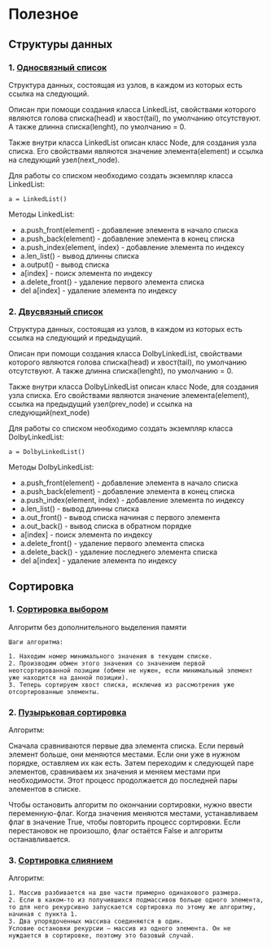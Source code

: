 # Полезное
## Структуры данных
### 1. [Односвязный список](https://github.com/VyacheslavRoev/useful/blob/main/Структуры%20данных/1_Односвязанный_список.py)
Структура данных, состоящая из узлов, в каждом из которых есть ссылка на следующий.


Описан при помощи создания класса LinkedList, свойствами которого являются голова списка(head) и хвост(tail), по умолчанию отсутствуют.
А также длинна списка(lenght), по умолчанию = 0.


Также внутри класса LinkedList описан класс Node, для создания узла списка. Его свойствами являются значение элемента(element) и ссылка на следующий узел(next_node).

Для работы со списком необходимо создать экземпляр класса LinkedList:
```
a = LinkedList()
```

Методы LinkedList:
- a.push_front(element) - добавление элемента в начало списка
- a.push_back(element) - добавление элемента в конец списка
- a.push_index(element, index) - добавление элемента по индексу
- a.len_list() - вывод длинны списка
- a.output() - вывод списка
- a[index] - поиск элемента по индексу
- a.delete_front() - удаление первого элемента списка
- del a[index] - удаление элемента по индексу


### 2. [Двусвязный список](https://github.com/VyacheslavRoev/useful/blob/main/Структуры%20данных/2_Двусвязный_список.py)
Структура данных, состоящая из узлов, в каждом из которых есть ссылка на следующий и предыдущий.


Описан при помощи создания класса DolbyLinkedList, свойствами которого являются голова списка(head) и хвост(tail), по умолчанию отсутствуют.
А также длинна списка(lenght), по умолчанию = 0.


Также внутри класса DolbyLinkedList описан класс Node, для создания узла списка. Его свойствами являются значение элемента(element), ссылка на предыдущий узел(prev_node) и ссылка на следующий(next_node)

Для работы со списком необходимо создать экземпляр класса DolbyLinkedList:
```
a = DolbyLinkedList()
```


Методы DolbyLinkedList:
- a.push_front(element) - добавление элемента в начало списка
- a.push_back(element) - добавление элемента в конец списка
- a.push_index(element, index) - добавление элемента по индексу
- a.len_list() - вывод длинны списка
- a.out_front() - вывод списка начиная с первого элемента
- a.out_back() - вывод списка в обратном порядке
- a[index] - поиск элемента по индексу
- a.delete_front() - удаление первого элемента списка
- a.delete_back() - удаление последнего элемента списка
- del a[index] - удаление элемента по индексу


## Сортировка

### 1. [Сортировка выбором](https://github.com/VyacheslavRoev/useful/blob/main/Сортировка/1_Сортировка_выбором.py)

 Алгоритм без дополнительного выделения памяти
 
```
Шаги алгоритма:

1. Находим номер минимального значения в текущем списке.
2. Производим обмен этого значения со значением первой неотсортированной позиции (обмен не нужен, если минимальный элемент уже находится на данной позиции).
3. Теперь сортируем хвост списка, исключив из рассмотрения уже отсортированные элементы.
```

### 2. [Пузырьковая сортировка](https://github.com/VyacheslavRoev/useful/blob/main/Сортировка/2_Пузырьковая_сортировка.py)

Алгоритм:


Сначала сравниваются первые два элемента списка. Если первый элемент больше, они меняются местами.
Если они уже в нужном порядке, оставляем их как есть. Затем переходим к следующей паре элементов,
сравниваем их значения и меняем местами при необходимости. Этот процесс продолжается до последней пары элементов в списке.


Чтобы остановить алгоритм по окончании сортировки, нужно ввести переменную-флаг.
Когда значения меняются местами, устанавливаем флаг в значение True, чтобы повторить процесс сортировки.
Если перестановок не произошло, флаг остаётся False и алгоритм останавливается.


### 3. [Сортировка слиянием](https://github.com/VyacheslavRoev/useful/blob/main/Сортировка/3_Сортировка_слиянием.py)

Алгоритм:

```
1. Массив разбивается на две части примерно одинакового размера.
2. Если в каком-то из получившихся подмассивов больше одного элемента,
то для него рекурсивно запускается сортировка по этому же алгоритму, начиная с пункта 1.
3. Два упорядоченных массива соединяются в один.
Условие остановки рекурсии — массив из одного элемента. Он не нуждается в сортировке, поэтому это базовый случай.
```